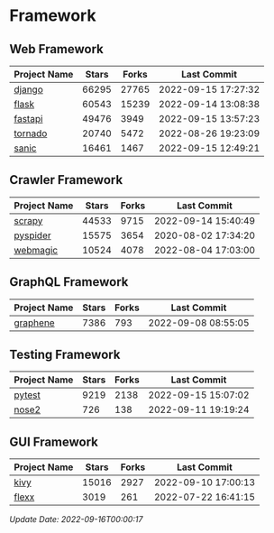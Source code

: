 # Framework

## Web Framework
| Project Name | Stars | Forks | Last Commit |
| ------------ | ----- | ----- | ----------- |
| [django](https://github.com/django/django) | 66295 | 27765 | 2022-09-15 17:27:32 |
| [flask](https://github.com/pallets/flask) | 60543 | 15239 | 2022-09-14 13:08:38 |
| [fastapi](https://github.com/tiangolo/fastapi) | 49476 | 3949 | 2022-09-15 13:57:23 |
| [tornado](https://github.com/tornadoweb/tornado) | 20740 | 5472 | 2022-08-26 19:23:09 |
| [sanic](https://github.com/sanic-org/sanic) | 16461 | 1467 | 2022-09-15 12:49:21 |

## Crawler Framework
| Project Name | Stars | Forks | Last Commit |
| ------------ | ----- | ----- | ----------- |
| [scrapy](https://github.com/scrapy/scrapy) | 44533 | 9715 | 2022-09-14 15:40:49 |
| [pyspider](https://github.com/binux/pyspider) | 15575 | 3654 | 2020-08-02 17:34:20 |
| [webmagic](https://github.com/code4craft/webmagic) | 10524 | 4078 | 2022-08-04 17:03:00 |

## GraphQL Framework
| Project Name | Stars | Forks | Last Commit |
| ------------ | ----- | ----- | ----------- |
| [graphene](https://github.com/graphql-python/graphene) | 7386 | 793 | 2022-09-08 08:55:05 |

## Testing Framework
| Project Name | Stars | Forks | Last Commit |
| ------------ | ----- | ----- | ----------- |
| [pytest](https://github.com/pytest-dev/pytest) | 9219 | 2138 | 2022-09-15 15:07:02 |
| [nose2](https://github.com/nose-devs/nose2) | 726 | 138 | 2022-09-11 19:19:24 |

## GUI Framework
| Project Name | Stars | Forks | Last Commit |
| ------------ | ----- | ----- | ----------- |
| [kivy](https://github.com/kivy/kivy) | 15016 | 2927 | 2022-09-10 17:00:13 |
| [flexx](https://github.com/flexxui/flexx) | 3019 | 261 | 2022-07-22 16:41:15 |

*Update Date: 2022-09-16T00:00:17*